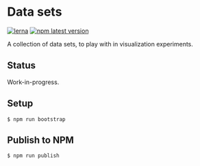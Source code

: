 # Data sets

[![lerna](https://img.shields.io/badge/maintained%20with-lerna-cc00ff.svg)](https://lernajs.io/) [![npm latest version](https://img.shields.io/npm/v/@petitatelier/data-sets.svg)](https://www.npmjs.com/package/@petitatelier/data-sets)

A collection of data sets, to play with in visualization experiments.

## Status

Work-in-progress.

## Setup

    $ npm run bootstrap

## Publish to NPM

    $ npm run publish
